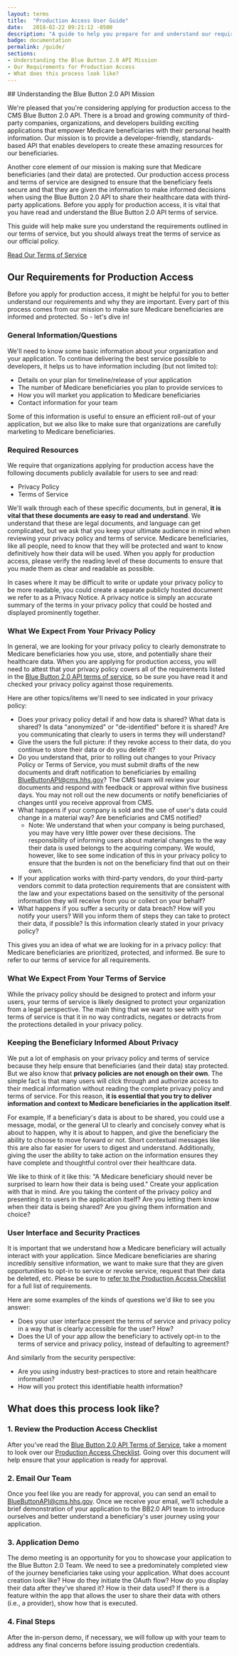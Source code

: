 ```yaml
---
layout: terms
title:  "Production Access User Guide"
date:   2018-02-22 09:21:12 -0500
description: "A guide to help you prepare for and understand our requirements for production access to the Blue Button 2.0 API"
badge: documentation
permalink: /guide/
sections:
- Understanding the Blue Button 2.0 API Mission
- Our Requirements for Production Access
- What does this process look like?
---
```

<div id="understanding-the-blue-button-2-0-api-mission"></div>
## Understanding the Blue Button 2.0 API Mission

We're pleased that you're considering applying for production access to the CMS Blue Button 2.0 API. There is a broad and growing community of third-party companies, organizations, and developers building exciting applications that empower Medicare beneficiaries with their personal health information. Our mission is to provide a developer-friendly, standards-based API that enables developers to create these amazing resources for our beneficiaries.

Another core element of our mission is making sure that Medicare beneficiaries (and their data) are protected. Our production access process and terms of service are designed to ensure that the beneficiary feels secure and that they are given the information to make informed decisions when using the Blue Button 2.0 API to share their healthcare data with third-party applications. Before you apply for production access, it is vital that you have read and understand the Blue Button 2.0 API terms of service.

This guide will help make sure you understand the requirements outlined in our terms of service, but you should always treat the terms of service as our official policy.

<a classs="ds-c-button ds-c-button--primary" href="{{ site.baseurl }}/terms/">Read Our Terms of Service</a>

## Our Requirements for Production Access

Before you apply for production access, it might be helpful for you to better understand our requirements and why they are important. Every part of this process comes from our mission to make sure Medicare beneficiaries are informed and protected. So - let's dive in!

### General Information/Questions

We'll need to know some basic information about your organization and your application. To continue delivering the best service possible to developers, it helps us to have information including (but not limited to):

- Details on your plan for timeline/release of your application
- The number of Medicare beneficiaries you plan to provide services to
- How you will market you application to Medicare beneficiaries
- Contact information for your team

Some of this information is useful to ensure an efficient roll-out of your application, but we also like to make sure that organizations are carefully marketing to Medicare beneficiaries.

### Required Resources

We require that organizations applying for production access have the following documents publicly available for users to see and read:

- Privacy Policy
- Terms of Service

We'll walk through each of these specific documents, but in general, **it is vital that these documents are easy to read and understand**. We understand that these are legal documents, and language can get complicated, but we ask that you keep your ultimate audience in mind when reviewing your privacy policy and terms of service. Medicare beneficiaries, like all people, need to know that they will be protected and want to know definitively how their data will be used. When you apply for production access, please verify the reading level of these documents to ensure that you made them as clear and readable as possible.

In cases where it may be difficult to write or update your privacy policy to be more readable, you could create a separate publicly hosted document we refer to as a Privacy Notice. A privacy notice is simply an accurate summary of the terms in your privacy policy that could be hosted and displayed prominently together.

### What We Expect From Your Privacy Policy

In general, we are looking for your privacy policy to clearly demonstrate to Medicare beneficiaries how you use, store, and potentially share their healthcare data. When you are applying for production access, you will need to attest that your privacy policy covers all of the requirements listed in the [Blue Button 2.0 API terms of service](/terms/), so be sure you have read it and checked your privacy policy against those requirements.

Here are other topics/items we'll need to see indicated in your privacy policy:

- Does your privacy policy detail if and how data is shared? What data is shared?  Is data "anonymized" or "de-identified" before it is shared? Are you communicating that clearly to users in terms they will understand?
- Give the users the full picture: if they revoke access to their data, do you continue to store their data or do you delete it?
- Do you understand that, prior to rolling out changes to your Privacy Policy or Terms of Service, you must submit drafts of the new documents and draft notification to beneficiaries by emailing [BlueButtonAPI@cms.hhs.gov](mailto:BlueButtonAPI@cms.hhs.gov)? The CMS team will review your documents and respond with feedback or approval within five business days. You may not roll out the new documents or notify beneficiaries of changes until you receive approval from CMS.
- What happens if your company is sold and the use of user's data could change in a material way? Are beneficiaries and CMS notified?
  - Note: We understand that when your company is being purchased, you may have very little power over these decisions. The responsibility of informing users about material changes to the way their data is used belongs to the acquiring company. We would, however, like to see some indication of this in your privacy policy to ensure that the burden is not on the beneficiary find that out on their own.
- If your application works with third-party vendors, do your third-party vendors commit to data protection requirements that are consistent with the law and your expectations based on the sensitivity of the personal information they will receive from you or collect on your behalf?
- What happens if you suffer a security or data breach? How will you notify your users? Will you inform them of steps they can take to protect their data, if possible? Is this information clearly stated in your privacy policy?

This gives you an idea of what we are looking for in a privacy policy: that Medicare beneficiaries are prioritized, protected, and informed. Be sure to refer to our terms of service for all requirements.

### What We Expect From Your Terms of Service

While the privacy policy should be designed to protect and inform your users, your terms of service is likely designed to protect your organization from a legal perspective. The main thing that we want to see with your terms of service is that it in no way contradicts, negates or detracts from the protections detailed in your privacy policy.

### Keeping the Beneficiary Informed About Privacy

We put a lot of emphasis on your privacy policy and terms of service because they help ensure that beneficiaries (and their data) stay protected. But we also know that **privacy policies are not enough on their own**. The simple fact is that many users will click through and authorize access to their medical information without reading the complete privacy policy and terms of service. For this reason, **it is essential that you try to deliver information and context to Medicare beneficiaries in the application itself**.

For example, If a beneficiary's data is about to be shared, you could use a message, modal, or the general UI to clearly and concisely convey what is about to happen, why it is about to happen, and give the beneficiary the ability to choose to move forward or not. Short contextual messages like this are also far easier for users to digest and understand. Additionally, giving the user the ability to take action on the information ensures they have complete and thoughtful control over their healthcare data.

We like to think of it like this: "A Medicare beneficiary should never be surprised to learn how their data is being used." Create your application with that in mind. Are you taking the content of the privacy policy and presenting it to users in the application itself? Are you letting them know when their data is being shared? Are you giving them information and choice?

### User Interface and Security Practices

It is important that we understand how a Medicare beneficiary will actually interact with your application. Since Medicare beneficiaries are sharing incredibly sensitive information, we want to make sure that they are given opportunities to opt-in to service or revoke service, request that their data be deleted, etc. Please be sure to [refer to the Production Access Checklist](/checklist/) for a full list of requirements.

Here are some examples of the kinds of questions we'd like to see you answer:

- Does your user interface present the terms of service and privacy policy in a way that is clearly accessible for the user? How?
- Does the UI of your app allow the beneficiary to actively opt-in to the terms of service and privacy policy, instead of defaulting to agreement?

And similarly from the security perspective:

- Are you using industry best-practices to store and retain healthcare information? 
- How will you protect this identifiable health information?

## What does this process look like?

### 1. Review the Production Access Checklist

After you've read the [Blue Button 2.0 API Terms of Service](/terms/), take a moment to look over our [Production Access Checklist](/checklist/). Going over this document will help ensure that your application is ready for approval.

### 2. Email Our Team

Once you feel like you are ready for approval, you can send an email to [BlueButtonAPI@cms.hhs.gov](mailto:BlueButtonAPI@cms.hhs.gov). Once we receive your email, we’ll schedule a brief demonstration of your application to the BB2.0 API team to introduce ourselves and better understand a beneficiary's user journey using your application. 

### 3. Application Demo

The demo meeting is an opportunity for you to showcase your application to the Blue Button 2.0 Team. We need to see a predominately completed view of the journey beneficiaries take using your application. What does account creation look like? How do they initiate the OAuth flow? How do you display their data after they've shared it? How is their data used? If there is a feature within the app that allows the user to share their data with others (i.e., a provider), show how that is executed.

### 4. Final Steps

After the in-person demo, if necessary, we will follow up with your team to address any final concerns before issuing production credentials.
